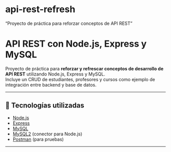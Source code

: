 # api-rest-refresh
“Proyecto de práctica para reforzar conceptos de API REST”

# API REST con Node.js, Express y MySQL

Proyecto de práctica para **reforzar y refrescar conceptos de desarrollo de API REST** utilizando Node.js, Express y MySQL.  
Incluye un CRUD de estudiantes, profesores y cursos como ejemplo de integración entre backend y base de datos.

---

## 🚀 Tecnologías utilizadas
- [Node.js](https://nodejs.org/)  
- [Express](https://expressjs.com/)  
- [MySQL](https://www.mysql.com/)  
- [MySQL2](https://www.npmjs.com/package/mysql2) (conector para Node.js)  
- [Postman](https://www.postman.com/) (para pruebas)

---
